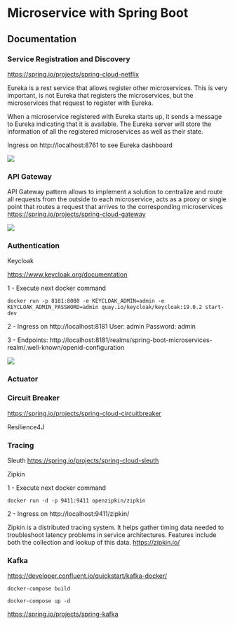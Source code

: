 # Microservice with Spring Boot

## Documentation

### Service Registration and Discovery

https://spring.io/projects/spring-cloud-netflix

Eureka is a rest service that allows register other microservices. This is very important, is not Eureka that registers the microservices, but the microservices that request to register with Eureka.

When a microservice registered with Eureka starts up, it sends a message to Eureka indicating that it is available. The Eureka server will store the information of all the registered microservices as well as their state.

Ingress on http://localhost:8761 to see Eureka dashboard

<img src="/home/agustin/Documentos/Universidad/ingenieria de software/project-por-partes/11 - dockerize/microservices/docs/discovery-server.jpg"/>

### API Gateway

API Gateway pattern allows to implement a solution to centralize and route all requests from the outside to each microservice, acts as a proxy or single point that routes a request that arrives to the corresponding microservices
https://spring.io/projects/spring-cloud-gateway


<img src="/home/agustin/Documentos/Universidad/ingenieria de software/project-por-partes/11 - dockerize/microservices/docs/api-gateway.jpg"/>


### Authentication

Keycloak

https://www.keycloak.org/documentation

1 - Execute next docker command

    docker run -p 8181:8080 -e KEYCLOAK_ADMIN=admin -e KEYCLOAK_ADMIN_PASSWORD=admin quay.io/keycloak/keycloak:19.0.2 start-dev

2 - Ingress on http://localhost:8181 User: admin Password: admin

3 - Endpoints: http://localhost:8181/realms/spring-boot-microservices-realm/.well-known/openid-configuration


<img src="/home/agustin/Documentos/Universidad/ingenieria de software/project-por-partes/11 - dockerize/microservices/docs/auth.jpg"/>


### Actuator


### Circuit Breaker

https://spring.io/projects/spring-cloud-circuitbreaker

Resilience4J



### Tracing

Sleuth
https://spring.io/projects/spring-cloud-sleuth


Zipkin

1 - Execute next docker command 

    docker run -d -p 9411:9411 openzipkin/zipkin

2 - Ingress on http://localhost:9411/zipkin/

Zipkin is a distributed tracing system. It helps gather timing data needed to troubleshoot latency problems in service architectures. Features include both the collection and lookup of this data.
https://zipkin.io/

### Kafka

https://developer.confluent.io/quickstart/kafka-docker/

    docker-compose build

    docker-compose up -d

https://spring.io/projects/spring-kafka


